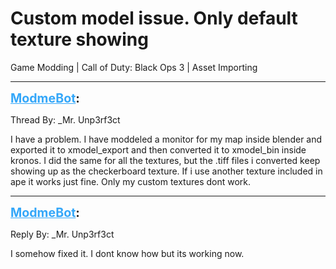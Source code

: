 # Custom model issue. Only default texture showing
Game Modding | Call of Duty: Black Ops 3 | Asset Importing

---
<strong style="font-size: 1.4em;"><span style="text-decoration: underline;text-decoration-color: #34a7f9;"><span style="color:#34a7f9;">ModmeBot</span></span>:</strong>

<p>Thread By: _Mr. Unp3rf3ct<br /><p style="text-align:left;">I have a problem. I have moddeled a monitor for my map inside blender and exported it to xmodel_export and then converted it to xmodel_bin inside kronos. I did the same for all the textures, but the .tiff files i converted keep showing up as the checkerboard texture. If i use another texture included in ape it works just fine. Only my custom textures dont work.</p></p>

---
<strong style="font-size: 1.4em;"><span style="text-decoration: underline;text-decoration-color: #34a7f9;"><span style="color:#34a7f9;">ModmeBot</span></span>:</strong>

<p>Reply By: _Mr. Unp3rf3ct<br /><p style="text-align:left;">I somehow fixed it. I dont know how but its working now.</p></p>
